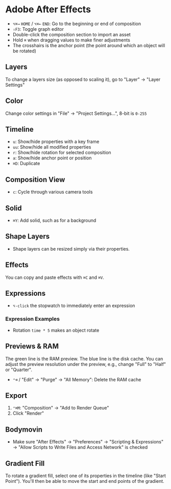# Adobe After Effects

- `⌥⌘→` `HOME` / `⌥⌘←` `END`: Go to the beginning or end of composition
- `⇧F3`: Toggle graph editor
- Double-click the composition section to import an asset
- Hold `⌘` when dragging values to make finer adjustments
- The crosshairs is the anchor point (the point around which an object will be rotated)

## Layers

To change a layers size (as opposed to scaling it), go to "Layer" -> "Layer Settings"

## Color

Change color settings in "File" -> "Project Settings...", 8-bit is `0-255`

## Timeline

- `u`: Show/hide properties with a key frame
- `uu`: Show/hide all modified properties
- `r`: Show/hide rotation for selected composition
- `a`: Show/hide anchor point or position
- `⌘D`: Duplicate

## Composition View

- `c`: Cycle through various camera tools

## Solid

- `⌘Y`: Add solid, such as for a background

## Shape Layers

- Shape layers can be resized simply via their properties.

## Effects

You can copy and paste effects with `⌘C` and `⌘V`.

## Expressions

- `⌥-click` the stopwatch to immediately enter an expression

### Expression Examples

- Rotation `time * 5` makes an object rotate

## Previews & RAM

The green line is the RAM preview. The blue line is the disk cache. You can adjust the preview resolution under the preview, e.g., change "Full" to "Half" or "Quarter".

- `⌃⌫` / "Edit" -> "Purge" -> "All Memory": Delete the RAM cache

## Export

1. `⌃⌘M`: "Composition" -> "Add to Render Queue"
2. Click "Render"

## Bodymovin

- Make sure "After Effects" -> "Preferences" -> "Scripting & Expressions" -> "Allow Scripts to Write Files and Access Network" is checked

## Gradient Fill

To rotate a gradient fill, select one of its properties in the timeline (like "Start Point"). You'll then be able to move the start and end points of the gradient.
